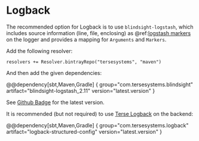 # Logback

The recommended option for Logback is to use `blindsight-logstash`, which includes source information (line, file, enclosing) as @ref:[logstash markers](../usage/structured.md) on the logger and provides a mapping for `Arguments` and `Markers`.

Add the following resolver:
 
```
resolvers += Resolver.bintrayRepo("tersesystems", "maven")
```

And then add the given dependencies:

@@dependency[sbt,Maven,Gradle] {
  group="com.tersesystems.blindsight"
  artifact="blindsight-logstash_2.11"
  version="latest.version"
}

See [Github Badge](https://github.com/tersesystems/blindsight#blindsight) for the latest version.

It is recommended (but not required) to use [Terse Logback](https://tersesystems.github.io/terse-logback/) on the backend:

@@dependency[sbt,Maven,Gradle] {
  group="com.tersesystems.logback"
  artifact="logback-structured-config"
  version="latest.version"
}
